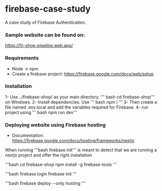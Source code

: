 # firebase-case-study
A case study of Firebase Authentication.


### Sample website can be found on:

https://fir-shop-pipeline.web.app/

### Requirements

- Node -> npm
- Create a firebase project: https://firebase.google.com/docs/web/setup


### Installation

1- Use ../firebase-shop/ as your main directory. ''' bash cd firebase-shop''' on Windows.
2- Install dependencies. Use ''' bash npm i  '''
3- Then create a file named .env.local and add the variables required for Firebase.
4- run project using ''' bash npm run dev'''


### Deploying website using Firebase hosting

-  Documentation: https://firebase.google.com/docs/hosting/frameworks/nextjs

When running '''bash firebase init''' is meant to detect that we are running a nextjs project and offer the right installation

'''bash
cd firebase-shop
npm install -g firebase-tools
'''

'''bash
firebase login
firebase init
'''

'''bash
firebase deploy --only hosting
'''
